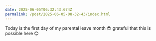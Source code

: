 ```yaml
---
date: 2025-06-05T06:32:43.674Z
permalink: /post/2025-06-05-08-32-43/index.html
---
```


Today is the first day of my parental leave month 😍 grateful that this is possible here 😊 